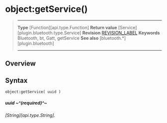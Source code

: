 # object:getService()

> --------------------- ------------------------------------------------------------------------------------------
> __Type__              [Function][api.type.Function]
> __Return value__      [Service][plugin.bluetooth.type.Service]
> __Revision__          [REVISION_LABEL](REVISION_URL)
> __Keywords__          Bluetooth, bt, Gatt, getService
> __See also__          [bluetooth.*][plugin.bluetooth]
> --------------------- ------------------------------------------------------------------------------------------

## Overview

## Syntax

	object:getService( uuid )

##### uuid ~^(required)^~
_[String][api.type.String]._